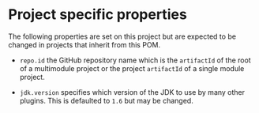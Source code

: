 Project specific properties
==========================

The following properties are set on this project but are expected to be changed in projects that inherit from this POM.

* `repo.id` the GitHub repository name which is the `artifactId` of the root of a multimodule project or the project `artifactId` of a single module project.

* `jdk.version` specifies which version of the JDK to use by many other plugins.  This is defaulted to `1.6` but may be changed.
